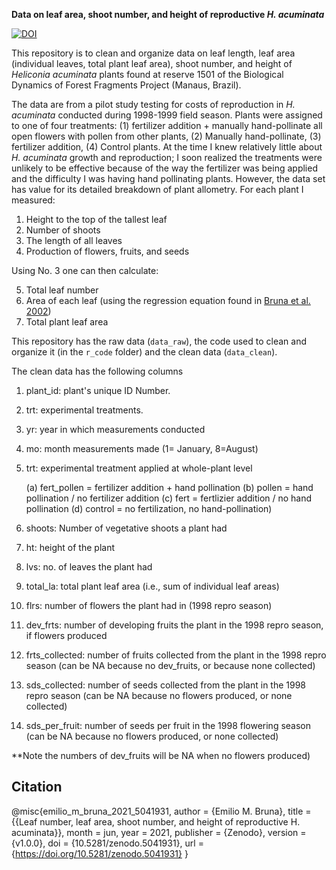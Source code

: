 
**Data on leaf area, shoot number, and height of reproductive _H. acuminata_**

<!-- badges: start -->
[![DOI](https://zenodo.org/badge/371151042.svg)](https://zenodo.org/badge/latestdoi/371151042)
<!-- badges: end -->

This repository is to clean and organize data on leaf length, leaf area (individual leaves, total plant leaf area), shoot number, and height of _Heliconia acuminata_ plants found at reserve 1501 of the Biological Dynamics of Forest Fragments Project (Manaus, Brazil).

The data are from a pilot study testing for costs of reproduction in *H. acuminata* conducted during 1998-1999 field season. Plants were assigned to one of four treatments: (1) fertilizer addition + manually hand-pollinate all open flowers with pollen from other plants, (2) Manually hand-pollinate, (3) fertilizer addition, (4) Control plants. At the time I knew relatively little about _H. acuminata_ growth and reproduction; I soon realized the treatments were unlikely to be effective because of the way the fertilizer was being applied and the difficulty I was having hand pollinating plants. However, the data set has value for its detailed breakdown of plant allometry. For each plant I measured:

1. Height to the top of the tallest leaf
2. Number of shoots
3. The length of all leaves
4. Production of flowers, fruits, and seeds

Using No. 3 one can then calculate:

5. Total leaf number
6. Area of each leaf (using the regression equation found in [Bruna et al. 2002](https://www.jstor.org/stable/3072265))
7. Total plant leaf area


This repository has the raw data (```data_raw```), the code used to clean and organize it (in the ```r_code``` folder) and the clean data (```data_clean```).



The clean data has the following columns
1. plant_id: plant's unique ID Number.
2. trt: experimental treatments. 
3. yr: year in which measurements conducted
4. mo: month measurements made (1= January, 8=August)
5. trt: experimental treatment applied at whole-plant level

      (a) fert_pollen = fertilizer addition + hand pollination
      (b) pollen = hand pollination / no fertilizer addition 
      (c) fert = fertlizier addition / no hand pollination
      (d) control = no fertilization, no hand-pollination)

6. shoots: Number of vegetative shoots a plant had 
7. ht: height of the plant
8. lvs: no. of leaves the plant had
9. total_la: total plant leaf area (i.e., sum of individual leaf areas) 
10. flrs: number of flowers the plant had in (1998 repro season)
11. dev_frts: number of developing fruits the plant in the 1998 repro season, if flowers produced 
12. frts_collected: number of fruits collected from the plant in the 1998 repro season (can be NA because no dev_fruits, or because none collected)
13. sds_collected: number of seeds collected from the plant in the 1998 repro season (can be NA because no flowers produced, or none collected)
14. sds_per_fruit: number of seeds per fruit in the 1998 flowering season (can be NA because no flowers produced, or none collected)



**Note the numbers of dev_fruits will be NA when no flowers produced)



## Citation

@misc{emilio_m_bruna_2021_5041931,
  author       = {Emilio M. Bruna},
  title        = {{Leaf number, leaf area, shoot number, and height 
                   of reproductive H. acuminata}},
  month        = jun,
  year         = 2021,
  publisher    = {Zenodo},
  version      = {v1.0.0},
  doi          = {10.5281/zenodo.5041931},
  url          = {https://doi.org/10.5281/zenodo.5041931}
}



